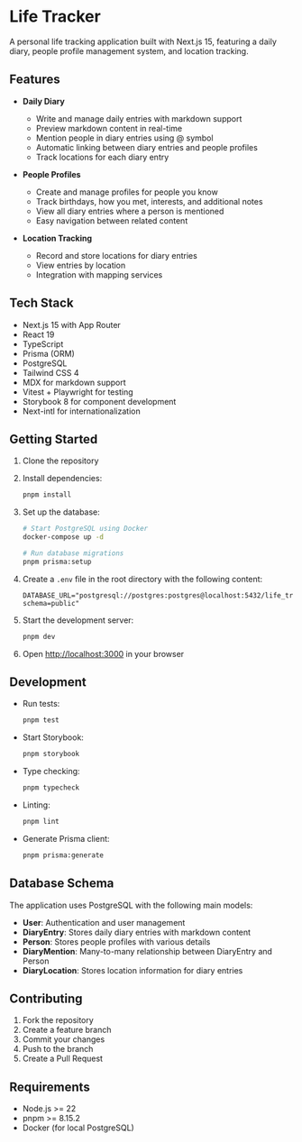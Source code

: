 # Life Tracker

A personal life tracking application built with Next.js 15, featuring a daily diary, people profile management system, and location tracking.

## Features

- **Daily Diary**

  - Write and manage daily entries with markdown support
  - Preview markdown content in real-time
  - Mention people in diary entries using @ symbol
  - Automatic linking between diary entries and people profiles
  - Track locations for each diary entry

- **People Profiles**

  - Create and manage profiles for people you know
  - Track birthdays, how you met, interests, and additional notes
  - View all diary entries where a person is mentioned
  - Easy navigation between related content

- **Location Tracking**
  - Record and store locations for diary entries
  - View entries by location
  - Integration with mapping services

## Tech Stack

- Next.js 15 with App Router
- React 19
- TypeScript
- Prisma (ORM)
- PostgreSQL
- Tailwind CSS 4
- MDX for markdown support
- Vitest + Playwright for testing
- Storybook 8 for component development
- Next-intl for internationalization

## Getting Started

1. Clone the repository
2. Install dependencies:

   ```bash
   pnpm install
   ```

3. Set up the database:

   ```bash
   # Start PostgreSQL using Docker
   docker-compose up -d

   # Run database migrations
   pnpm prisma:setup
   ```

4. Create a `.env` file in the root directory with the following content:

   ```
   DATABASE_URL="postgresql://postgres:postgres@localhost:5432/life_tracker?schema=public"
   ```

5. Start the development server:

   ```bash
   pnpm dev
   ```

6. Open [http://localhost:3000](http://localhost:3000) in your browser

## Development

- Run tests:

  ```bash
  pnpm test
  ```

- Start Storybook:

  ```bash
  pnpm storybook
  ```

- Type checking:

  ```bash
  pnpm typecheck
  ```

- Linting:

  ```bash
  pnpm lint
  ```

- Generate Prisma client:
  ```bash
  pnpm prisma:generate
  ```

## Database Schema

The application uses PostgreSQL with the following main models:

- **User**: Authentication and user management
- **DiaryEntry**: Stores daily diary entries with markdown content
- **Person**: Stores people profiles with various details
- **DiaryMention**: Many-to-many relationship between DiaryEntry and Person
- **DiaryLocation**: Stores location information for diary entries

## Contributing

1. Fork the repository
2. Create a feature branch
3. Commit your changes
4. Push to the branch
5. Create a Pull Request

## Requirements

- Node.js >= 22
- pnpm >= 8.15.2
- Docker (for local PostgreSQL)
